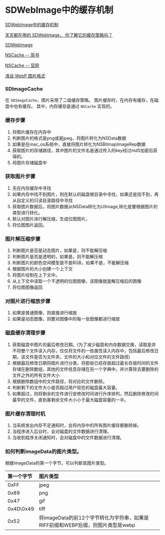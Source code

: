 SDWebImage中的缓存机制
=========

[SDWebImage中的缓存机制](http://willtosky.com/2016/04/25/SDWebImage%E4%B8%AD%E7%9A%84%E7%BC%93%E5%AD%98%E6%9C%BA%E5%88%B6/)

[天天都在用的 SDWebImage， 你了解它的缓存策略吗？](http://swiftcafe.io/2017/02/19/sdimage-cache/)

[SDWebImage](https://github.com/rs/SDWebImage/tree/master/SDWebImage)

[NSCache -- 简书](http://www.jianshu.com/p/a556fe1bc5e8)

[NSCache -- 官网](https://developer.apple.com/reference/foundation/nscache)

[浅谈 WebP 图片格式](http://www.jianshu.com/p/e3df77df7d67)

### SDImageCache

在 `SDImageCache`，图片采用了二级缓存策略。
图片缓存时，在内存有缓存，在磁盘中也有缓存。
其中，内存缓存是通过 `NSCache` 实现的。

### 缓存步骤

1. 将图片缓存在内存中
2. 判断图片的格式是png或是jpeg，将图片转化为NSData数据
3. 如果是在mac_os系统中，直接将图片转化为NSBitmapImageRep数据
4. 获取图片的存储路径，其中图片的文件名是通过传入的key经过md5加密后获得的。
5. 将图片存储磁盘中

### 获取图片步骤

1. 先在内存缓存中寻找
2. 如果内存中找不到图片，则在默认的磁盘根目录中寻找，如果还是找不到，再从自定义的只读目录路径中寻找
3. 获取图片数据后，将图片数据从NSData转化为UIImage,转化是要根据图片的类型进行转化。
4. 默认对图片进行解压缩，生成位图图片。
5. 将位图图片返回。

### 图片解压缩步骤

1. 判断图片是否是动态图片，如果是，则不能解压缩
2. 判断图片是否是透明的，如果是，则不能解压缩
3. 判断图片的颜色空间模型是不是RGB，如果不是，不能解压缩
4. 根据图片的大小创建一个上下文
5. 将图片绘制在上下文中。
6. 从上下文中读取一个不透明的位图图像，该图像就是解压缩后的图像
7. 将位图图像返回

### 对图片进行缩放步骤

1. 如果是普通图像，则直接进行缩放
2. 如果是动态图像，则要对图像中的每一张图像都进行缩放

### 磁盘缓存清理步骤

1. 获取磁盘中图片的最后修改日期。(为了减少磁盘和内存数据交换，读取是并不将整个文件读入内存，仅仅将文件的一些属性读入内存中，包括最后修改日期，该文件是否为文件夹，文件的大小和对应文件的文件路径)
2. 根据最后修改日期将图片进行分类，将那些已经存放超过最长存放时间的文件存储在删除数组，其他的文件信息存储在另一个字典中。并计算除去要删除的文件之外的所有文件大小
3. 根据删除数组中的文件路径，将对应的文件删除。
4. 判断剩下的文件大小是否超过用户现在的磁盘最大容量。
5. 如果超过，则将剩余的文件进行安修改时间进行升序排列，然后删除修改时间最早的文件，直到甚剩余文件大小小于最大磁盘容量的一半。

### 图片缓存清理时机

1. 当系统发出内存不足通知时，会将内存中的所有图片缓存都删除掉。
2. 当程序进入后台时，会对磁盘的文件数据进行清理。
3. 当收到程序关闭通知时，会对磁盘中的文件数据进行清理。

### 如何判断imageData的图片类型。

根据imageData的第一个字节，可以判断其图片类型。

| 第一个字节 | 图片类型 |
|:-- |:-- |
| 0xFF | jpeg |
| 0x89 | png |
| 0x47 | gif |
| 0x4D\0x49 | tiff |
|0x52 | 将imageData的前12个字节转化为字符串，如果是RIFF前缀和WEBP后缀，则图片类型是webp |